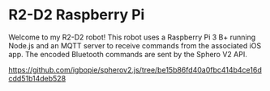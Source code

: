 # R2-D2 Raspberry Pi

Welcome to my R2-D2 robot! This robot uses a Raspberry Pi 3 B+ running Node.js and an MQTT server to receive commands from the associated iOS app.
The encoded Bluetooth commands are sent by the Sphero V2 API.

https://github.com/igbopie/spherov2.js/tree/be15b86fd40a0fbc414b4ce16dcdd51b14deb528
